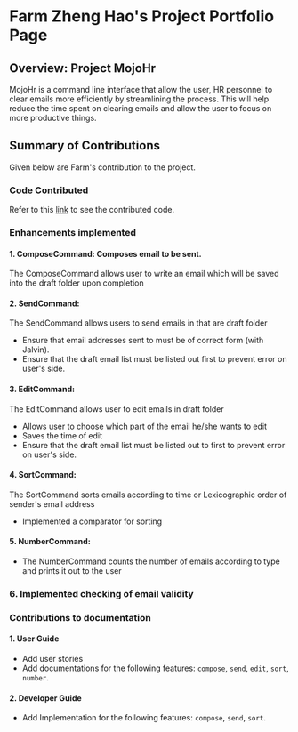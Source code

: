 # Farm Zheng Hao's Project Portfolio Page

## Overview: Project MojoHr
MojoHr is a command line interface that allow the user, HR personnel to clear
emails more efficiently by streamlining the process.
This will help reduce the time spent on clearing emails and allow the user to focus on more productive things.

## Summary of Contributions
Given below are Farm's contribution to the project.

### Code Contributed
Refer to this [link](https://nus-cs2113-ay2021s2.github.io/tp-dashboard/?search=farmzh98&sort=groupTitle&sortWithin=title&since=2021-03-05&timeframe=commit&mergegroup=&groupSelect=groupByRepos&breakdown=false&tabOpen=true&tabType=authorship&zFR=false&tabAuthor=FarmZH98&tabRepo=AY2021S2-CS2113-W10-2%2Ftp%5Bmaster%5D&authorshipIsMergeGroup=false&authorshipFileTypes=docs~functional-code~test-code~other)
to see the contributed code.

### Enhancements implemented
#### 1. ComposeCommand: Composes email to be sent.
The ComposeCommand allows user to write an email which will be saved into the draft folder upon completion

#### 2. SendCommand: 
The SendCommand allows users to send emails in that are draft folder
* Ensure that email addresses sent to must be of correct form (with Jalvin).
* Ensure that the draft email list must be listed out first to prevent error on user's side.

#### 3. EditCommand: 
The EditCommand allows user to edit emails in draft folder
* Allows user to choose which part of the email he/she wants to edit
* Saves the time of edit
* Ensure that the draft email list must be listed out to first to prevent error on user's side.

#### 4. SortCommand:
The SortCommand sorts emails according to time or Lexicographic order of sender's email address
* Implemented a comparator for sorting

#### 5. NumberCommand:
* The NumberCommand counts the number of emails according to type and prints it out to the user

### 6. Implemented checking of email validity

### Contributions to documentation
#### 1. User Guide
* Add user stories
* Add documentations for the following features: `compose`, `send`, `edit`, `sort`, `number`.

#### 2. Developer Guide
* Add Implementation for the following features: `compose`, `send`, `sort`.